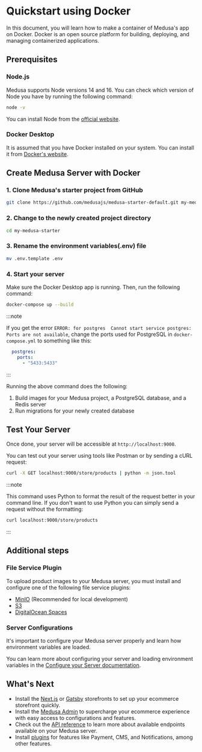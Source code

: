 # Quickstart using Docker

In this document, you will learn how to make a container of Medusa's app on Docker. Docker is an open source platform for building, deploying, and managing containerized applications.

## Prerequisites

### Node.js
Medusa supports Node versions 14 and 16. You can check which version of Node you have by running the following command:

```bash noReport
node -v
```

You can install Node from the [official website](https://nodejs.org/en/).

### Docker Desktop

It is assumed that you have Docker installed on your system. You can install it from [Docker's website](https://docs.docker.com/get-docker/).

## Create Medusa Server with Docker

### 1. Clone Medusa's starter project from GitHub

```bash noReport
git clone https://github.com/medusajs/medusa-starter-default.git my-medusa-starter
```

### 2. Change to the newly created project directory
```bash noReport
cd my-medusa-starter
```

### 3.  Rename the environment variables(.env) file

```bash noReport
mv .env.template .env
```

### 4. Start your server

Make sure the Docker Desktop app is running. Then, run the following command:

```bash noReport
docker-compose up --build
```

:::note

If you get the error `ERROR: for postgres  Cannot start service postgres: Ports are not available`, change the ports used for PostgreSQL in `docker-compose.yml` to something like this:

```yml noReport
  postgres:
    ports:
      - "5433:5433"
```

:::

Running the above command does the following:

1. Build images for your Medusa project, a PostgreSQL database, and a Redis server
2. Run migrations for your newly created database


## Test Your Server

Once done, your server will be accessible at `http://localhost:9000`.

You can test out your server using tools like Postman or by sending a cURL request:

```bash noReport
curl -X GET localhost:9000/store/products | python -m json.tool
```

:::note

This command uses Python to format the result of the request better in your command line. If you don't want to use Python you can simply send a request without the formatting:

```bash noReport
curl localhost:9000/store/products
```

:::

## Additional steps

### File Service Plugin

To upload product images to your Medusa server, you must install and configure one of the following file service plugins:

- [MinIO](../add-plugins/minio.md) (Recommended for local development)
- [S3](../add-plugins/s3.md)
- [DigitalOcean Spaces](../add-plugins/spaces.md)

### Server Configurations

It's important to configure your Medusa server properly and learn how environment variables are loaded.

You can learn more about configuring your server and loading environment variables in the [Configure your Server documentation](../usage/configurations.md).

## What's Next

- Install the [Next.js](../starters/nextjs-medusa-starter.md) or [Gatsby](../starters/gatsby-medusa-starter.md) storefronts to set up your ecommerce storefront quickly.
- Install the [Medusa Admin](../admin/quickstart.md) to supercharge your ecommerce experience with easy access to configurations and features.
- Check out the [API reference](https://docs.medusajs.com/api/store) to learn more about available endpoints available on your Medusa server.
- Install [plugins](https://github.com/medusajs/medusa/tree/master/packages) for features like Payment, CMS, and Notifications, among other features.
